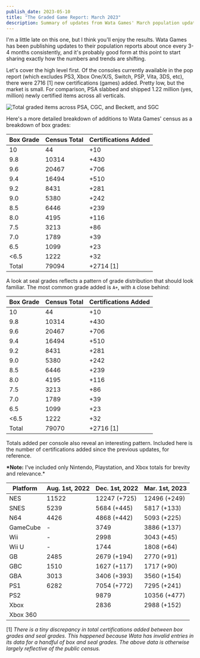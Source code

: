 ```yaml
---
publish_date: 2023-05-10
title: "The Graded Game Report: March 2023"
description: Summary of updates from Wata Games' March population update
---
```

I'm a little late on this one, but I think you'll enjoy the results. Wata Games has been publishing updates to their population reports about once every 3-4 months consistently, and it's probably good form at this point to start sharing exactly how the numbers and trends are shifting.

Let's cover the high level first. Of the consoles currently available in the pop report (which excludes PS3, Xbox One/X/S, Switch, PSP, Vita, 3DS, etc), there were 2716 \[1] new certifications (games) added. Pretty low, but the market is small. For comparison, PSA slabbed and shipped 1.22 million (yes, million) newly certified items across all verticals.

![Total graded items across PSA, CGC, and Beckett, and SGC](/uploads/screenshot_20230501-232624_twitter.jpg)

Here's a more detailed breakdown of additions to Wata Games' census as a breakdown of box grades:

| Box Grade | Census Total | Certifications Added |
| --------- | ------------ | -------------------- |
| 10        | 44           | +10                  |
| 9.8       | 10314        | +430                 |
| 9.6       | 20467        | +706                 |
| 9.4       | 16494        | +510                 |
| 9.2       | 8431         | +281                 |
| 9.0       | 5380         | +242                 |
| 8.5       | 6446         | +239                 |
| 8.0       | 4195         | +116                 |
| 7.5       | 3213         | +86                  |
| 7.0       | 1789         | +39                  |
| 6.5       | 1099         | +23                  |
| <6.5      | 1222         | +32                  |
| Total     | 79094        | +2714 \[1]           |

A look at seal grades reflects a pattern of grade distribution that should look familiar. The most common grade added is `A+`, with `A` close behind:

| Box Grade | Census Total | Certifications Added |
| --------- | ------------ | -------------------- |
| 10        | 44           | +10                  |
| 9.8       | 10314        | +430                 |
| 9.6       | 20467        | +706                 |
| 9.4       | 16494        | +510                 |
| 9.2       | 8431         | +281                 |
| 9.0       | 5380         | +242                 |
| 8.5       | 6446         | +239                 |
| 8.0       | 4195         | +116                 |
| 7.5       | 3213         | +86                  |
| 7.0       | 1789         | +39                  |
| 6.5       | 1099         | +23                  |
| <6.5      | 1222         | +32                  |
| Total     | 79070        | +2716 \[1]           |

Totals added per console also reveal an interesting pattern. Included here is the number of certifications added since the previous updates, for reference. 

**\*Note:** I've included only Nintendo, Playstation, and Xbox totals for brevity and relevance.*

| Platform | Aug. 1st, 2022 | Dec. 1st, 2022 | Mar. 1st, 2023 |
| -------- | -------------- | -------------- | -------------- |
| NES      | 11522          | 12247 (+725)   | 12496 (+249)   |
| SNES     | 5239           | 5684 (+445)    | 5817 (+133)    |
| N64      | 4426           | 4868 (+442)    | 5093 (+225)    |
| GameCube | \-             | 3749           | 3886 (+137)    |
| Wii      | \-             | 2998 | 3043 (+45) |
| Wii U    | \-             | 1744 | 1808 (+64) |
| GB       | 2485 | 2679 (+194) | 2770 (+91) |
| GBC      | 1510 | 1627 (+117) | 1717 (+90) |
| GBA      | 3013 | 3406 (+393) | 3560 (+154) |
| PS1      | 6282 | 7054 (+772) | 7295 (+241) |
| PS2      |  | 9879 | 10356 (+477) |
| Xbox     |  | 2836 | 2988 (+152) |
| Xbox 360 |  |  |  |

\[1] *There is a tiny discrepancy in total certifications added between box grades and seal grades. This happened because Wata has invalid entries in its data for a handful of box and seal grades. The above data is otherwise largely reflective of the public census.*